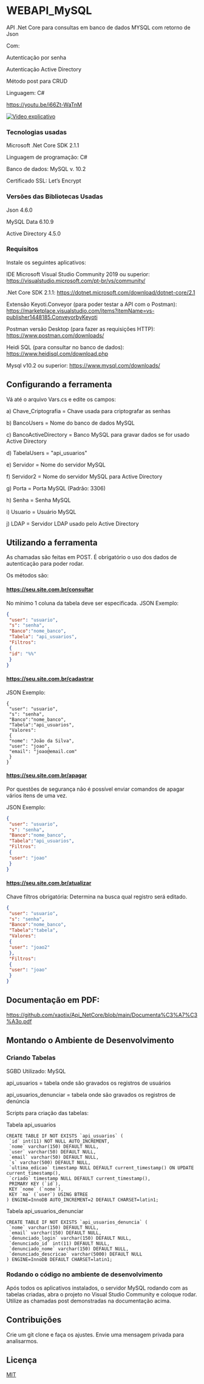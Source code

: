 # WEBAPI_MySQL

API .Net Core para consultas em banco de dados MYSQL com retorno de Json


Com:

Autenticação por senha

Autenticação Active Directory

Método post para CRUD

Linguagem: C#

https://youtu.be/i66Zt-WaTnM

[![Video explicativo](http://img.youtube.com/vi/i66Zt-WaTnM/0.jpg)](https://www.youtube.com/watch?v=i66Zt-WaTnM "Video explicativo")

### Tecnologias usadas

Microsoft .Net Core SDK 2.1.1

Linguagem de programação: C#

Banco de dados: MySQL v. 10.2

Certificado SSL: Let’s Encrypt

### Versões das Bibliotecas Usadas
Json 4.6.0

MySQL Data 6.10.9

Active Directory 4.5.0


### Requisitos

Instale os seguintes aplicativos:

IDE Microsoft Visual Studio Community 2019 ou superior: 
https://visualstudio.microsoft.com/pt-br/vs/community/

.Net Core SDK 2.1.1: 
https://dotnet.microsoft.com/download/dotnet-core/2.1

Extensão Keyoti.Conveyor (para poder testar a API com o Postman): 
https://marketplace.visualstudio.com/items?itemName=vs-publisher1448185.ConveyorbyKeyoti

Postman versão Desktop (para fazer as requisições HTTP): 
https://www.postman.com/downloads/

Heidi SQL (para consultar no banco de dados): 
https://www.heidisql.com/download.php

Mysql v10.2 ou superior:
https://www.mysql.com/downloads/


## Configurando a ferramenta

Vá até o arquivo Vars.cs e edite os campos:

a) Chave_Criptografia = Chave usada para criptografar as senhas

b) BancoUsers = Nome do banco de dados MySQL

c) BancoActiveDirectory = Banco MySQL para gravar dados se for usado Active Directory

d) TabelaUsers = "api_usuarios"

e) Servidor = Nome do servidor MySQL

f) Servidor2 = Nome do servidor MySQL para Active Directory

g) Porta = Porta MySQL (Padrão: 3306)

h) Senha = Senha MySQL

i) Usuario = Usuário MySQL

j) LDAP = Servidor LDAP usado pelo Active Directory


## Utilizando a ferramenta

As chamadas são feitas em POST. É obrigatório o uso dos dados de autenticação para poder rodar.

Os métodos são:

#### https://seu.site.com.br/consultar
No mínimo 1 coluna da tabela deve ser especificada.
JSON Exemplo:
```json
{
 "user": "usuario",
 "s": "senha",
 "Banco":"nome_banco",
 "Tabela": "api_usuarios",
 "Filtros":
 {
 "id": "%%"
 }
}
```
#### https://seu.site.com.br/cadastrar
JSON Exemplo:
```jsson
{
 "user": "usuario",
 "s": "senha",
 "Banco":"nome_banco",
 "Tabela":"api_usuarios",
 "Valores":
 {
 "nome": "João da Silva",
 "user": "joao",
 "email": "joao@email.com"
 }
}
```
#### https://seu.site.com.br/apagar
Por questões de segurança não é possível enviar comandos de apagar vários itens de
uma vez.

JSON Exemplo:
```json
{
 "user": "usuario",
 "s": "senha",
 "Banco":"nome_banco",
 "Tabela":"api_usuarios",
 "Filtros":
 {
 "user": "joao"
 }
}
```
#### https://seu.site.com.br/atualizar
Chave filtros obrigatória: Determina na busca qual registro será editado.
```json
{
 "user": "usuario",
 "s": "senha",
 "Banco":"nome_banco",
 "Tabela":"tabela",
 "Valores":
 {
 "user": "joao2"
 },
 "Filtros":
 {
 "user": "joao"
 }
}
```

## Documentação em PDF:
https://github.com/xaotix/Api_NetCore/blob/main/Documenta%C3%A7%C3%A3o.pdf


## Montando o Ambiente de Desenvolvimento

### Criando Tabelas

SGBD Utilizado: MySQL

api_usuarios = tabela onde são gravados os registros de usuários

api_usuarios_denunciar = tabela onde são gravados os registros de denúncia

Scripts para criação das tabelas:

Tabela api_usuarios
```mysql
CREATE TABLE IF NOT EXISTS `api_usuarios` (
 `id` int(11) NOT NULL AUTO_INCREMENT,
 `nome` varchar(150) DEFAULT NULL,
 `user` varchar(50) DEFAULT NULL,
 `email` varchar(50) DEFAULT NULL,
 `s` varchar(500) DEFAULT NULL,
 `ultima_edicao` timestamp NULL DEFAULT current_timestamp() ON UPDATE
current_timestamp(),
 `criado` timestamp NULL DEFAULT current_timestamp(),
 PRIMARY KEY (`id`),
 KEY `nome` (`nome`),
 KEY `ma` (`user`) USING BTREE
) ENGINE=InnoDB AUTO_INCREMENT=2 DEFAULT CHARSET=latin1;
```

Tabela api_usuarios_denunciar

```mysql
CREATE TABLE IF NOT EXISTS `api_usuarios_denuncia` (
 `nome` varchar(150) DEFAULT NULL,
 `email` varchar(150) DEFAULT NULL,
 `denunciado_login` varchar(150) DEFAULT NULL,
 `denunciado_id` int(11) DEFAULT NULL,
 `denunciado_nome` varchar(150) DEFAULT NULL,
 `denunciado_descricao` varchar(5000) DEFAULT NULL
) ENGINE=InnoDB DEFAULT CHARSET=latin1;
```

### Rodando o código no ambiente de desenvolvimento

Após todos os aplicativos instalados, o servidor MySQL rodando com as tabelas criadas, abra o projeto no Visual Studio Community e coloque rodar.
Utilize as chamadas post demonstradas na documentação acima.

## Contribuições

Crie um git clone e faça os ajustes. Envie uma mensagem privada para analisarmos.

## Licença

[MIT](https://choosealicense.com/licenses/mit/)
